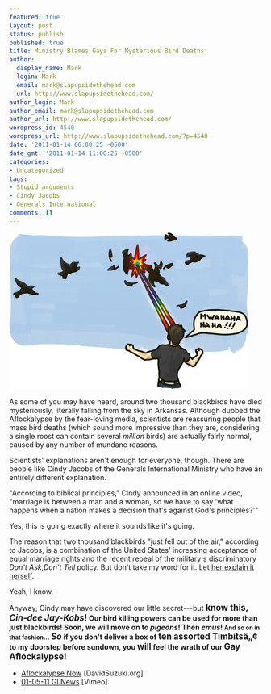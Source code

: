 ```yaml
---
featured: true
layout: post
status: publish
published: true
title: Ministry Blames Gays For Mysterious Bird Deaths
author:
  display_name: Mark
  login: Mark
  email: mark@slapupsidethehead.com
  url: http://www.slapupsidethehead.com/
author_login: Mark
author_email: mark@slapupsidethehead.com
author_url: http://www.slapupsidethehead.com/
wordpress_id: 4540
wordpress_url: http://www.slapupsidethehead.com/?p=4540
date: '2011-01-14 06:00:25 -0500'
date_gmt: '2011-01-14 11:00:25 -0500'
categories:
- Uncategorized
tags:
- Stupid arguments
- Cindy Jacobs
- Generals International
comments: []
---
```

![A gay man laughs as he shoots birds out of the sky with laser beams shot out of his eyes.](/wp-content/media/2011/01/bird-laser.jpg "And this is how we've been doing it.")

As some of you may have heard, around two thousand blackbirds have died mysteriously, literally falling from the sky in Arkansas. Although dubbed the Aflockalypse by the fear-loving media, scientists are reassuring people that mass bird deaths (which sound more impressive than they are, considering a single roost can contain several _million_ birds) are actually fairly normal, caused by any number of mundane reasons.

Scientists' explanations aren't enough for everyone, though. There are people like Cindy Jacobs of the Generals International Ministry who have an entirely different explanation.

"According to biblical principles," Cindy announced in an online video, "marriage is between a man and a woman, so we have to say 'what happens when a nation makes a decision that's against God's principles?'"

Yes, this is going exactly where it sounds like it's going.

The reason that two thousand blackbirds "just fell out of the air," according to Jacobs, is a combination of the United States' increasing acceptance of equal marriage rights and the recent repeal of the military's discriminatory _Don't Ask,Don't Tell_ policy. But don't take my word for it. Let [her explain it herself](http://vimeo.com/18545884 "Experience the dumb.").

Yeah, I know.

Anyway, Cindy may have discovered our little secret---but **<big>know this, <em>Cin-dee Jay-Kobs</em>!</big> Our bird killing powers can be used for more than just blackbirds! Soon, we will move on to _pigeons_! Then _emus_! <small>And so on in that fashion...</small> <big><em>So</em></big> if you don't deliver a box of <big>ten assorted Timbitsâ„¢</big> to my doorstep before sundown, you <big>will</big> feel the wrath of our <big>Gay Aflockalypse!</big>**

- [Aflockalypse Now](http://www.davidsuzuki.org/blogs/science-matters/2011/01/aflockalypse-now-mass-animal-die-offs-and-the-ongoing-extinction-crisis/) [DavidSuzuki.org]
- [01-05-11 GI News](http://vimeo.com/18545884) [Vimeo]
